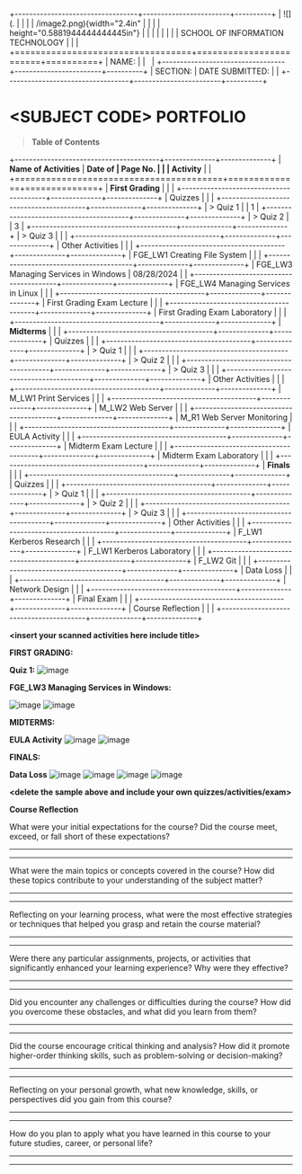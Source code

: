 +----------------------------------+------------------------+----------+
| ![](.                            |                        |          |
| /image2.png){width="2.4in" |                        |          |
| height="0.5881944444444445in"}   |                        |          |
|                                  |                        |          |
| SCHOOL OF INFORMATION TECHNOLOGY |                        |          |
+==================================+========================+==========+
| NAME:                            |                        |          |
+----------------------------------+------------------------+----------+
| SECTION:                         | DATE SUBMITTED:        |          |
+----------------------------------+------------------------+----------+

# \<SUBJECT CODE\> PORTFOLIO

> **Table of Contents**

+----------------------------------------+--------------+--------------+
| **Name of Activities**                 | **Date of    | **Page No.** |
|                                        | Activity**   |              |
+========================================+==============+==============+
| **First Grading**                      |              |              |
+----------------------------------------+--------------+--------------+
| Quizzes                                |              |              |
+----------------------------------------+--------------+--------------+
| > Quiz 1                               |              | 1            |
+----------------------------------------+--------------+--------------+
| > Quiz 2                               |              | 3            |
+----------------------------------------+--------------+--------------+
| > Quiz 3                               |              |              |
+----------------------------------------+--------------+--------------+
| Other Activities                       |              |              |
+----------------------------------------+--------------+--------------+
| FGE_LW1 Creating File System           |              |              |
+----------------------------------------+--------------+--------------+
| FGE_LW3 Managing Services in Windows   | 08/28/2024   |              |
+----------------------------------------+--------------+--------------+
| FGE_LW4 Managing Services in Linux     |              |              |
+----------------------------------------+--------------+--------------+
| First Grading Exam Lecture             |              |              |
+----------------------------------------+--------------+--------------+
| First Grading Exam Laboratory          |              |              |
+----------------------------------------+--------------+--------------+
| **Midterms**                           |              |              |
+----------------------------------------+--------------+--------------+
| Quizzes                                |              |              |
+----------------------------------------+--------------+--------------+
| > Quiz 1                               |              |              |
+----------------------------------------+--------------+--------------+
| > Quiz 2                               |              |              |
+----------------------------------------+--------------+--------------+
| > Quiz 3                               |              |              |
+----------------------------------------+--------------+--------------+
| Other Activities                       |              |              |
+----------------------------------------+--------------+--------------+
| M_LW1 Print Services                   |              |              |
+----------------------------------------+--------------+--------------+
| M_LW2 Web Server                       |              |              |
+----------------------------------------+--------------+--------------+
| M_R1 Web Server Monitoring             |              |              |
+----------------------------------------+--------------+--------------+
| EULA Activity           |              |              |
+----------------------------------------+--------------+--------------+
| Midterm Exam Lecture                   |              |              |
+----------------------------------------+--------------+--------------+
| Midterm Exam Laboratory                |              |              |
+----------------------------------------+--------------+--------------+
| **Finals**                             |              |              |
+----------------------------------------+--------------+--------------+
| Quizzes                                |              |              |
+----------------------------------------+--------------+--------------+
| > Quiz 1                               |              |              |
+----------------------------------------+--------------+--------------+
| > Quiz 2                               |              |              |
+----------------------------------------+--------------+--------------+
| > Quiz 3                               |              |              |
+----------------------------------------+--------------+--------------+
| Other Activities                       |              |              |
+----------------------------------------+--------------+--------------+
| F_LW1 Kerberos Research                |              |              |
+----------------------------------------+--------------+--------------+
| F_LW1 Kerberos Laboratory              |              |              |
+----------------------------------------+--------------+--------------+
| F_LW2 Git                              |              |              |
+----------------------------------------+--------------+--------------+
| Data Loss                              |              |              |
+----------------------------------------+--------------+--------------+
| Network Design                         |              |              |
+----------------------------------------+--------------+--------------+
| Final Exam                             |              |              |
+----------------------------------------+--------------+--------------+
| Course Reflection                      |              |              |
+----------------------------------------+--------------+--------------+

**\<insert your scanned activities here include title\>**

**FIRST GRADING:**

**Quiz 1:**
![image](https://github.com/user-attachments/assets/8a945f3f-25a4-430b-bf84-9b5baf09d72d)



**FGE_LW3 Managing Services in Windows:**

![image](https://github.com/user-attachments/assets/9b8b9a23-a759-43cb-9a33-a487349d883e)
![image](https://github.com/user-attachments/assets/13e1976b-cb53-43ac-9ac2-aa27d933c652)



**MIDTERMS:**

**EULA Activity**
![image](https://github.com/user-attachments/assets/eee26356-1bf1-4ac1-84e2-09a566c9e905)
![image](https://github.com/user-attachments/assets/b7722752-2887-45e1-9ea3-adafe62342b9)


**FINALS:**

**Data Loss**
![image](https://github.com/user-attachments/assets/f55308ff-cb04-49da-968f-914fb9cfe403)
![image](https://github.com/user-attachments/assets/d07829c1-f034-4c57-ac8f-5f9d9f719563)
![image](https://github.com/user-attachments/assets/2c31835e-45cc-484d-b4b7-c3e2d53f75a0)
![image](https://github.com/user-attachments/assets/2dc64d65-7bcd-4a71-8a44-d6fa0b126c8e)











**\<delete the sample above and include your own
quizzes/activities/exam\>**

**Course Reflection**

What were your initial expectations for the course? Did the course meet,
exceed, or fall short of these expectations?

  -----------------------------------------------------------------------

  -----------------------------------------------------------------------

What were the main topics or concepts covered in the course? How did
these topics contribute to your understanding of the subject matter?

  -----------------------------------------------------------------------

  -----------------------------------------------------------------------

Reflecting on your learning process, what were the most effective
strategies or techniques that helped you grasp and retain the course
material?

  -----------------------------------------------------------------------

  -----------------------------------------------------------------------

Were there any particular assignments, projects, or activities that
significantly enhanced your learning experience? Why were they
effective?

  -----------------------------------------------------------------------

  -----------------------------------------------------------------------

Did you encounter any challenges or difficulties during the course? How
did you overcome these obstacles, and what did you learn from them?

  -----------------------------------------------------------------------

  -----------------------------------------------------------------------

Did the course encourage critical thinking and analysis? How did it
promote higher-order thinking skills, such as problem-solving or
decision-making?

  -----------------------------------------------------------------------

  -----------------------------------------------------------------------

Reflecting on your personal growth, what new knowledge, skills, or
perspectives did you gain from this course?

  -----------------------------------------------------------------------

  -----------------------------------------------------------------------

How do you plan to apply what you have learned in this course to your
future studies, career, or personal life?

  -----------------------------------------------------------------------

  -----------------------------------------------------------------------
